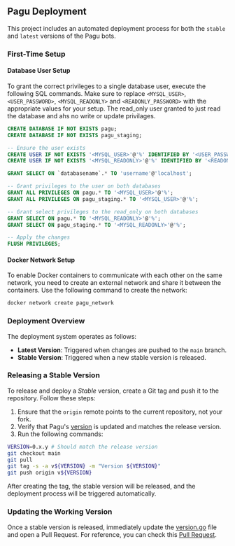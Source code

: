 ## Pagu Deployment

This project includes an automated deployment process for both the `stable` and `latest` versions of the Pagu bots.

### First-Time Setup

#### Database User Setup

To grant the correct privileges to a single database user, execute the following SQL commands.
Make sure to replace `<MYSQL_USER>`, `<USER_PASSWORD>`, `<MYSQL_READONLY>` and `<READONLY_PASSWORD>`
with the appropriate values for your setup.
The read_only user granted to just read the database and ahs no write or update privilages.

```sql
CREATE DATABASE IF NOT EXISTS pagu;
CREATE DATABASE IF NOT EXISTS pagu_staging;

-- Ensure the user exists
CREATE USER IF NOT EXISTS '<MYSQL_USER>'@'%' IDENTIFIED BY '<USER_PASSWORD>';
CREATE USER IF NOT EXISTS '<MYSQL_READONLY>'@'%' IDENTIFIED BY '<READONLY_PASSWORD>';;

GRANT SELECT ON `databasename`.* TO 'username'@'localhost';

-- Grant privileges to the user on both databases
GRANT ALL PRIVILEGES ON pagu.* TO '<MYSQL_USER>'@'%';
GRANT ALL PRIVILEGES ON pagu_staging.* TO '<MYSQL_USER>'@'%';

-- Grant select privileges to the read_only on both databases
GRANT SELECT ON pagu.* TO '<MYSQL_READONLY>'@'%';
GRANT SELECT ON pagu_staging.* TO '<MYSQL_READONLY>'@'%';

-- Apply the changes
FLUSH PRIVILEGES;
```

#### Docker Network Setup

To enable Docker containers to communicate with each other on the same network, you need to create an external network and share it between the containers.
Use the following command to create the network:

```bash
docker network create pagu_network
```


### Deployment Overview

The deployment system operates as follows:

- **Latest Version**: Triggered when changes are pushed to the `main` branch.
- **Stable Version**: Triggered when a new stable version is released.

### Releasing a Stable Version

To release and deploy a *Stable* version, create a Git tag and push it to the repository. Follow these steps:

1. Ensure that the `origin` remote points to the current repository, not your fork.
2. Verify that Pagu's [version](../version.go) is updated and matches the release version.
3. Run the following commands:

```bash
VERSION=0.x.y # Should match the release version
git checkout main
git pull
git tag -s -a v${VERSION} -m "Version ${VERSION}"
git push origin v${VERSION}
```

After creating the tag, the stable version will be released, and the deployment process will be triggered automatically.

### Updating the Working Version

Once a stable version is released, immediately update the [version.go](../version.go) file and open a Pull Request.
For reference, you can check this [Pull Request](https://github.com/pagu-project/pagu/pull/215).

